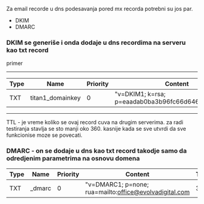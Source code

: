 Za email recorde u dns podesavanja pored mx recorda potrebni su jos par.

- DKIM
- DMARC

### DKIM se generiše i onda dodaje u dns recordima na serveru kao txt record
primer
___
| Type | Name | Priority | Content | TTL |
| --- | --- | --- | --- | --- |
| TXT  | titan1_domainkey | 0 | "v=DKIM1; k=rsa; p=eaadab0ba3b96fc66d646a0f8e831c2c | 360 |

---
TTL  - je vreme koliko se ovaj record cuva na drugim serverima. za radi testiranja stavlja se sto manji oko 360. kasnije kada se sve utvrdi da sve funkcionise moze se povecati.


### DMARC - on se dodaje u  dns kao txt record takodje samo da odredjenim parametrima na osnovu domena

| Type | Name   | Priority | Content                                                | TTL |
| ---- | ------ | -------- | ------------------------------------------------------ | --- |
| TXT  | _dmarc | 0        | "v=DMARC1; p=none; rua=mailto:office@evolvadigital.com | 360 |


